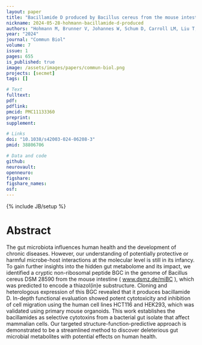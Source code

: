 ```yaml
---
layout: paper
title: "Bacillamide D produced by Bacillus cereus from the mouse intestinal bacterial collection (miBC) is a potent cytotoxin in vitro"
nickname: 2024-05-28-hohmann-bacillamide-d-produced
authors: "Hohmann M, Brunner V, Johannes W, Schum D, Carroll LM, Liu T, Sasaki D, Bosch J, Clavel T, Sieber SA, Zeller G, Tschurtschenthaler M, Janssen KP, Gulder TAM"
year: "2024"
journal: "Commun Biol"
volume: 7
issue: 1
pages: 655
is_published: true
image: /assets/images/papers/commun-biol.png
projects: [secmet]
tags: []

# Text
fulltext:
pdf:
pdflink:
pmcid: PMC11133360
preprint:
supplement:

# Links
doi: "10.1038/s42003-024-06208-3"
pmid: 38806706

# Data and code
github:
neurovault:
openneuro:
figshare:
figshare_names:
osf:
---
```

{% include JB/setup %}

# Abstract

The gut microbiota influences human health and the development of chronic diseases. However, our understanding of potentially protective or harmful microbe-host interactions at the molecular level is still in its infancy. To gain further insights into the hidden gut metabolome and its impact, we identified a cryptic non-ribosomal peptide BGC in the genome of Bacillus cereus DSM 28590 from the mouse intestine ( www.dsmz.de/miBC ), which was predicted to encode a thiazol(in)e substructure. Cloning and heterologous expression of this BGC revealed that it produces bacillamide D. In-depth functional evaluation showed potent cytotoxicity and inhibition of cell migration using the human cell lines HCT116 and HEK293, which was validated using primary mouse organoids. This work establishes the bacillamides as selective cytotoxins from a bacterial gut isolate that affect mammalian cells. Our targeted structure-function-predictive approach is demonstrated to be a streamlined method to discover deleterious gut microbial metabolites with potential effects on human health.
